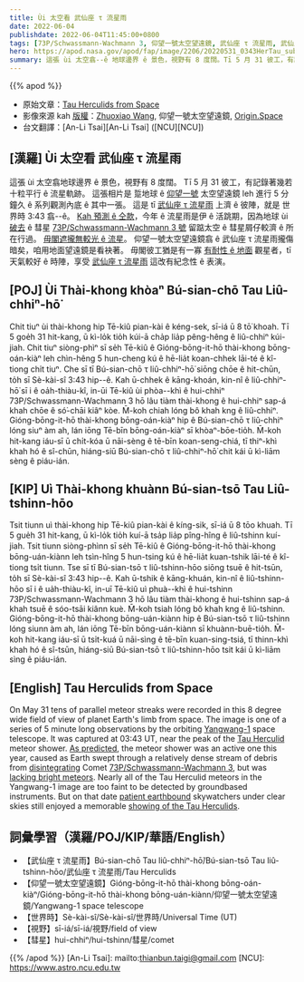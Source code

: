 ```yaml
---
title: Ùi 太空看 武仙座 τ 流星雨
date: 2022-06-04
publishdate: 2022-06-04T11:45:00+0800
tags: [73P/Schwassmann-Wachmann 3, 仰望一號太空望遠鏡, 武仙座 τ 流星雨, 武仙座, 流星雨, 流星, 視野, 世界時, 彗星]
hero: https://apod.nasa.gov/apod/fap/image/2206/20220531_0343HerTau_submit1024.jpg
summary: 這張 ùi 太空翕--ê 地球邊界 ê 景色，視野有 8 度闊。Tī 5 月 31 彼工，有記錄著幾若十粒平行 ê 流星軌跡。
---
```


{{% apod %}}

- 原始文章：[Tau Herculids from Space](https://apod.nasa.gov/apod/ap220604.html)
- 影像來源 kah [版權][copyright]：[Zhuoxiao Wang](mailto:zhuoxiao@origin.space), 仰望一號太空望遠鏡, [Origin.Space](https://origin.space/)
- 台文翻譯：[An-Li Tsai][An-Li Tsai] ([NCU][NCU])

## [漢羅] Ùi 太空看 武仙座 τ 流星雨
這張 ùi 太空翕地球邊界 ê 景色，視野有 8 度闊。
Tī 5 月 31 彼工，有記錄著幾若十粒平行 ê 流星軌跡。
這張相片是 踅地球 ê [仰望一號][Yangwang-1] 太空望遠鏡 leh 進行 5 分鐘久 ê 系列觀測內底 ê 其中一張。
這是 tī [武仙座 τ 流星雨][Tau Herculid] 上濟 ê 彼陣，就是 世界時 3:43 翕--ê。
[Kah 預測 ê 仝款][As predicted]，今年 ê 流星雨是伊 ê 活跳期，因為地球 ùi [破去][disintegrating] ê 彗星 [73P/Schwassmann-Wachmann 3 號][73P/Schwassmann-Wachmann 3] 留踮太空 ê 彗星屑仔較濟 ê 所在行過。
[毋閣遮攏無較光 ê 流星][lacking bright meteors]。
仰望一號太空望遠鏡翕 ê 武仙座 τ 流星雨攏傷暗矣，咱用地面望遠鏡是看袂著。
毋閣彼工猶是有一寡 [有耐性 ê 地面][patient earthbound] 觀星者，tī 天氣較好 ê 時陣，享受 [武仙座 τ 流星雨][showing of the Tau Herculids t] 這改有紀念性 ê 表演。

## [POJ] Ùi Thài-khong khòaⁿ Bú-sian-chō Tau Liû-chhiⁿ-hō͘
Chit tiuⁿ ùi thài-khong hip Tē-kiû pian-kài ê kéng-sek, sī-iá ū 8 tō͘ khoah.
Tī 5 goe̍h 31 hit-kang, ū kì-lo̍k tio̍h kúi-ā cha̍p lia̍p pêng-hêng ê liû-chhiⁿ kúi-jiah.
Chit tiuⁿ siòng-phìⁿ sī se̍h Tē-kiû ê Gióng-bōng-it-hō thài-khong bōng-oán-kiàⁿ leh chìn-hêng 5 hun-cheng kú ê hē-lia̍t koan-chhek lāi-té ê kî-tiong chi̍t tiuⁿ.
Che sī tī Bú-sian-chō τ liû-chhiⁿ-hō͘ siōng chōe ê hit-chūn, to̍h sī Sè-kài-sî 3:43 hip--ê.
Kah ū-chhek ê kāng-khoán, kin-nî ê liû-chhiⁿ-hō͘ sī i ê oa̍h-thiàu-kî, in-ūi Tē-kiû ùi phòa--khì ê hui-chhiⁿ 73P/Schwassmann-Wachmann 3 hō lâu tiàm thài-khong ê hui-chhiⁿ sap-á khah chōe ê só͘-chāi kiâⁿ kòe.
M̄-koh chiah lóng bô khah kng ê liû-chhiⁿ.
Gióng-bōng-it-hō thài-khong bōng-oán-kiàⁿ hip ê Bú-sian-chō τ liû-chhiⁿ lóng siuⁿ àm ah, lán iōng Tē-bīn bōng-oán-kiàⁿ sī khòaⁿ-bōe-tio̍h.
M̄-koh hit-kang iáu-sī ū chi̍t-kóa ū nāi-sèng ê tē-bīn koan-seng-chiá, tī thiⁿ-khì khah hó ê sî-chūn, hiáng-siū Bú-sian-chō τ liû-chhiⁿ-hō͘ chit kái ū kì-liām sèng ê piáu-ián.

## [KIP] Uì Thài-khong khuànn Bú-sian-tsō Tau Liû-tshinn-hōo
Tsit tiunn uì thài-khong hip Tē-kiû pian-kài ê kíng-sik, sī-iá ū 8 tōo khuah.
Tī 5 gue̍h 31 hit-kang, ū kì-lo̍k tio̍h kuí-ā tsa̍p lia̍p pîng-hîng ê liû-tshinn kuí-jiah.
Tsit tiunn siòng-phìnn sī se̍h Tē-kiû ê Gióng-bōng-it-hō thài-khong bōng-uán-kiànn leh tsìn-hîng 5 hun-tsing kú ê hē-lia̍t kuan-tshik lāi-té ê kî-tiong tsi̍t tiunn.
Tse sī tī Bú-sian-tsō τ liû-tshinn-hōo siōng tsuē ê hit-tsūn, to̍h sī Sè-kài-sî 3:43 hip--ê.
Kah ū-tshik ê kāng-khuán, kin-nî ê liû-tshinn-hōo sī i ê ua̍h-thiàu-kî, in-uī Tē-kiû uì phuà--khì ê hui-tshinn 73P/Schwassmann-Wachmann 3 hō lâu tiàm thài-khong ê hui-tshinn sap-á khah tsuē ê sóo-tsāi kiânn kuè.
M̄-koh tsiah lóng bô khah kng ê liû-tshinn.
Gióng-bōng-it-hō thài-khong bōng-uán-kiànn hip ê Bú-sian-tsō τ liû-tshinn lóng siunn àm ah, lán iōng Tē-bīn bōng-uán-kiànn sī khuànn-buē-tio̍h.
M̄-koh hit-kang iáu-sī ū tsi̍t-kuá ū nāi-sìng ê tē-bīn kuan-sing-tsiá, tī thinn-khì khah hó ê sî-tsūn, hiáng-siū Bú-sian-tsō τ liû-tshinn-hōo tsit kái ū kì-liām sìng ê piáu-ián.

## [English] Tau Herculids from Space
On May 31 tens of parallel meteor streaks were recorded in this 8 degree wide field of view of planet Earth's limb from space.
The image is one of a series of 5 minute long observations by the orbiting [Yangwang-1][Yangwang-1] space telescope.
It was captured at 03:43 UT, near the peak of the [Tau Herculid][Tau Herculid] meteor shower.
[As predicted][As predicted], the meteor shower was an active one this year, caused as Earth swept through a relatively dense stream of debris from [disintegrating][disintegrating] Comet [73P/Schwassmann-Wachmann 3][73P/Schwassmann-Wachmann 3], but was [lacking bright meteors][lacking bright meteors].
Nearly all of the Tau Herculid meteors in the Yangwang-1 image are too faint to be detected by groundbased instruments.
But on that date [patient earthbound][patient earthbound] skywatchers under clear skies still enjoyed a memorable [showing of the Tau Herculids][showing of the Tau Herculids e].

## 詞彙學習（漢羅/POJ/KIP/華語/English）
- 【武仙座 τ 流星雨】Bú-sian-chō Tau liû-chhiⁿ-hō͘/Bú-sian-tsō Tau liû-tshinn-hōo/武仙座 τ 流星雨/Tau Herculids
- 【仰望一號太空望遠鏡】Gióng-bōng-it-hō thài-khong bōng-oán-kiàⁿ/Gióng-bōng-it-hō thài-khong bōng-uán-kiànn/仰望一號太空望遠鏡/Yangwang-1 space telescope
- 【世界時】Sè-kài-sî/Sè-kài-sî/世界時/Universal Time (UT)
- 【視野】sī-iá/sī-iá/視野/field of view
- 【彗星】hui-chhiⁿ/hui-tshinn/彗星/comet


{{% /apod %}}
[An-Li Tsai]: mailto:thianbun.taigi@gmail.com
[NCU]: https://www.astro.ncu.edu.tw

[copyright]: https://apod.nasa.gov/apod/fap/lib/about_apod.html#srapply

[Yangwang-1]:https://space.skyrocket.de/doc_sdat/yangwang-1.htm
[Tau Herculid]:https://en.wikipedia.org/wiki/Tau_Herculids
[As predicted]:https://aquarid.physics.uwo.ca/~pbrown/taus.pdf
[disintegrating]:https://apod.nasa.gov/apod/ap060504.html
[73P/Schwassmann-Wachmann 3]:http://cometography.com/pcomets/073p.html
[lacking bright meteors]:https://arxiv.org/abs/2205.12473
[patient earthbound]:https://blogs.nasa.gov/Watch_the_Skies/tag/tau-herculids/
[showing of the Tau Herculids e]:https://apod.nasa.gov/apod/ap220601.html
[showing of the Tau Herculids t]:https://apod.tw/daily/20220601/
